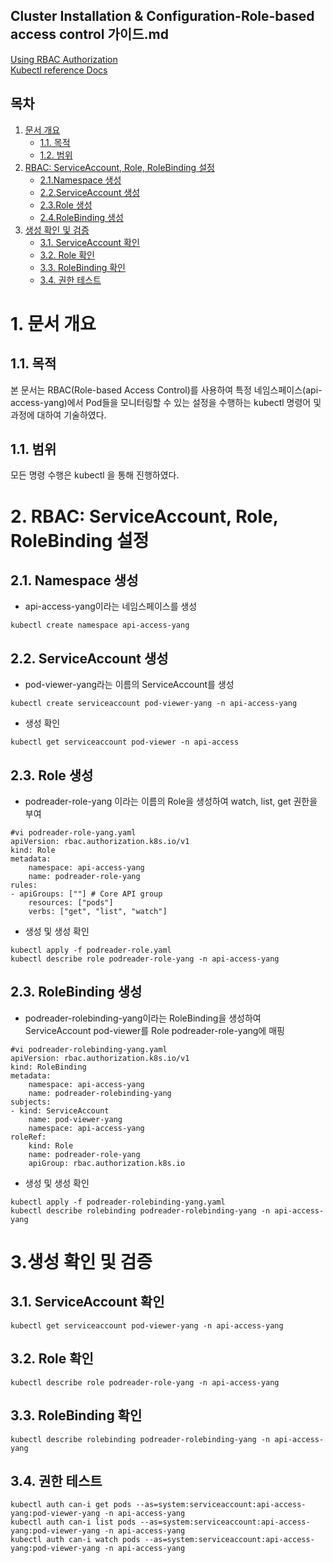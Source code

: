 ## Cluster Installation & Configuration-Role-based access control 가이드.md

[Using RBAC Authorization](https://kubernetes.io/docs/reference/access-authn-authz/rbac/) <br/>
[Kubectl reference Docs](https://kubernetes.io/docs/reference/generated/kubectl/kubectl-commands)

## 목차
1. [문서 개요](#1)
    * [1.1. 목적](#1-1)
    * [1.2. 범위](#1-2)
2. [RBAC: ServiceAccount, Role, RoleBinding 설정](#2)
    * [2.1.Namespace 생성](#2-1)
    * [2.2.ServiceAccount 생성](#2-2)
    * [2.3.Role 생성](#2-3)
    * [2.4.RoleBinding 생성](#2-4)
3. [생성 확인 및 검증](#3)
    * [3.1. ServiceAccount 확인](#3-1)
    * [3.2. Role 확인](#3-2)
    * [3.3. RoleBinding 확인](#3-4)
    * [3.4. 권한 테스트](#3-4)


# <div id='1'/> 1. 문서 개요

## <div id='1-1'/> 1.1. 목적
본 문서는 RBAC(Role-based Access Control)를 사용하여 특정 네임스페이스(api-access-yang)에서 Pod들을 모니터링할 수 있는 설정을 수행하는 kubectl 명령어 및 과정에 대하여 기술하였다.

## <div id='1-2'/> 1.1. 범위
모든 명령 수행은 kubectl 을 통해 진행하였다.


# <div id='2'/> 2. RBAC: ServiceAccount, Role, RoleBinding 설정
## <div id='2-1'/>2.1. Namespace 생성
- api-access-yang이라는 네임스페이스를 생성
```
kubectl create namespace api-access-yang
```

## <div id='2-2'/>2.2. ServiceAccount 생성
- pod-viewer-yang라는 이름의 ServiceAccount를 생성
```
kubectl create serviceaccount pod-viewer-yang -n api-access-yang 
```

- 생성 확인
```
kubectl get serviceaccount pod-viewer -n api-access
```

## <div id='2-3'/>2.3. Role 생성
- podreader-role-yang 이라는 이름의 Role을 생성하여 watch, list, get 권한을 부여
```
#vi podreader-role-yang.yaml
apiVersion: rbac.authorization.k8s.io/v1
kind: Role
metadata:
	namespace: api-access-yang
	name: podreader-role-yang
rules:
- apiGroups: [""] # Core API group
	resources: ["pods"]
	verbs: ["get", "list", "watch"]
```
- 생성 및 생성 확인
```
kubectl apply -f podreader-role.yaml
kubectl describe role podreader-role-yang -n api-access-yang
```

## <div id='2-4'/>2.3. RoleBinding 생성
- podreader-rolebinding-yang이라는 RoleBinding을 생성하여 ServiceAccount pod-viewer를 Role podreader-role-yang에 매핑
```
#vi podreader-rolebinding-yang.yaml
apiVersion: rbac.authorization.k8s.io/v1
kind: RoleBinding
metadata:
	namespace: api-access-yang
	name: podreader-rolebinding-yang
subjects:
- kind: ServiceAccount
	name: pod-viewer-yang
	namespace: api-access-yang
roleRef:
	kind: Role
	name: podreader-role-yang
	apiGroup: rbac.authorization.k8s.io
```
- 생성 및 생성 확인
```
kubectl apply -f podreader-rolebinding-yang.yaml
kubectl describe rolebinding podreader-rolebinding-yang -n api-access-yang
```

# <div id='3'/> 3.생성 확인 및 검증
## <div id='3-1'/>3.1. ServiceAccount 확인
```
kubectl get serviceaccount pod-viewer-yang -n api-access-yang
```

## <div id='3-2'/>3.2. Role 확인
```
kubectl describe role podreader-role-yang -n api-access-yang
```

## <div id='3-3'/>3.3. RoleBinding 확인
```
kubectl describe rolebinding podreader-rolebinding-yang -n api-access-yang
```

## <div id='3-4'/>3.4. 권한 테스트
```
kubectl auth can-i get pods --as=system:serviceaccount:api-access-yang:pod-viewer-yang -n api-access-yang
kubectl auth can-i list pods --as=system:serviceaccount:api-access-yang:pod-viewer-yang -n api-access-yang
kubectl auth can-i watch pods --as=system:serviceaccount:api-access-yang:pod-viewer-yang -n api-access-yang
```






